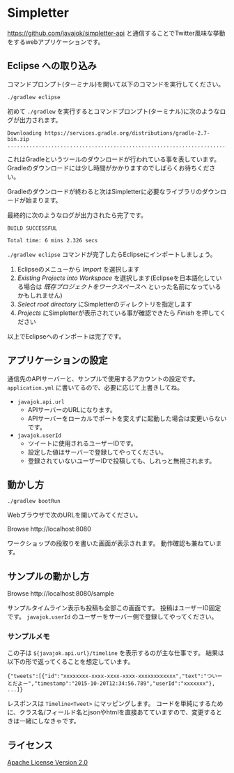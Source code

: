 # Simpletter

https://github.com/javajok/simpletter-api と通信することでTwitter風味な挙動をするwebアプリケーションです。

## Eclipse への取り込み

コマンドプロンプト(ターミナル)を開いて以下のコマンドを実行してください。

```
./gradlew eclipse
```

初めて `./gradlew` を実行するとコマンドプロンプト(ターミナル)に次のようなログが出力されます。

```
Downloading https://services.gradle.org/distributions/gradle-2.7-bin.zip
........................................................................
```

これはGradleというツールのダウンロードが行われている事を表しています。
Gradleのダウンロードには少し時間がかかりますのでしばらくお待ちください。

Gradleのダウンロードが終わると次はSimpletterに必要なライブラリのダウンロードが始まります。

最終的に次のようなログが出力されたら完了です。

```
BUILD SUCCESSFUL

Total time: 6 mins 2.326 secs
```

`./gradlew eclipse` コマンドが完了したらEclipseにインポートしましょう。

1. Eclipseのメニューから *Import* を選択します
2. *Existing Projects into Workspace* を選択します(Eclipseを日本語化している場合は *既存プロジェクトをワークスペースへ* といった名前になっているかもしれません)
3. *Select root directory* にSimpletterのディレクトリを指定します
4. *Projects* にSimpletterが表示されている事が確認できたら *Finish* を押してください

以上でEclipseへのインポートは完了です。

## アプリケーションの設定

通信先のAPIサーバーと、サンプルで使用するアカウントの設定です。
`application.yml` に書いてるので、必要に応じて上書きしてね。

* `javajok.api.url`
  * APIサーバーのURLになります。
  * APIサーバーをローカルでポートを変えずに起動した場合は変更いらないです。
* `javajok.userId`
  * ツイートに使用されるユーザーIDです。
  * 設定した値はサーバーで登録してやってください。
  * 登録されていないユーザーIDで投稿しても、しれっと無視されます。

## 動かし方

```
./gradlew bootRun
```

Webブラウザで次のURLを開いてみてください。

Browse http://localhost:8080

ワークショップの段取りを書いた画面が表示されます。
動作確認も兼ねています。

## サンプルの動かし方

Browse http://localhost:8080/sample

サンプルタイムライン表示も投稿も全部この画面です。
投稿はユーザーID固定です。 `javajok.userId` のユーザーをサーバー側で登録してやってください。

### サンプルメモ

この子は `${javajok.api.url}/timeline` を表示するのが主な仕事です。
結果は以下の形で返ってくることを想定しています。

```
{"tweets":[{"id":"xxxxxxxx-xxxx-xxxx-xxxx-xxxxxxxxxxxx","text":"ついーとだよー","timestamp":"2015-10-20T12:34:56.789","userId":"xxxxxxx"}, ...]}
```

レスポンスは `Timeline<Tweet>` にマッピングします。
コードを単純にするために、クラス名/フィールド名とjsonやhtmlを直接あてていますので、変更するときは一緒にしなきゃです。

## ライセンス

[Apache License Version 2.0](http://www.apache.org/licenses/LICENSE-2.0.txt)

